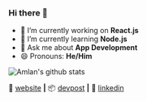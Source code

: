 ### Hi there 👋

- 🔭 I’m currently working on **React.js**
- 🌱 I’m currently learning **Node.js**
- 💬 Ask me about **App Development**
- 😄 Pronouns: **He/Him**

![Amlan's github stats](https://github-readme-stats.vercel.app/api?username=amlannandy&show_icons=true)

🏡 [website][website] **|** 
📦 [devpost][devpost] **|** 
👔 [linkedin][linkedin]

[website]: https://amlannandy.github.io/
[linkedin]: https://www.linkedin.com/in/amlan-nandy/
[devpost]: https://devpost.com/amlannandy5
